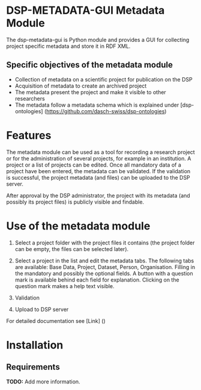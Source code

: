 <!---
Copyright © 2015-2019 the contributors (see Contributors.md).

This file is part of Knora.

Knora is free software: you can redistribute it and/or modify
it under the terms of the GNU Affero General Public License as published
by the Free Software Foundation, either version 3 of the License, or
(at your option) any later version.

Knora is distributed in the hope that it will be useful,
but WITHOUT ANY WARRANTY; without even the implied warranty of
MERCHANTABILITY or FITNESS FOR A PARTICULAR PURPOSE.  See the
GNU Affero General Public License for more details.

You should have received a copy of the GNU Affero General Public
License along with Knora.  If not, see <http://www.gnu.org/licenses/>.
-->

# DSP-METADATA-GUI Metadata Module

The dsp-metadata-gui is Python module and provides a GUI for collecting project specific metadata 
and store it in RDF XML.

## Specific objectives of the metadata module

- Collection of metadata on a scientific project for publication on the DSP
- Acquisition of metadata to create an archived project
- The metadata present the project and make it visible to other researchers
- The metadata follow a metadata schema which is explained under [dsp-ontologies] 
(https://github.com/dasch-swiss/dsp-ontologies)


# Features

The metadata module can be used as a tool for recording a research project or for the administration of several projects, for example in an institution. 
A project or a list of projects can be edited. 
Once all mandatory data of a project have been entered, the metadata can be validated. 
If the validation is successful, the project metadata (and files) can be uploaded to the DSP server. 

After approval by the DSP administrator, the project with its metadata (and possibly its project files) is publicly visible and findable.

# Use of the metadata module

1. Select a project folder with the project files it contains (the project folder can be empty, the files can be selected later).

2. Select a project in the list and edit the metadata tabs. The following tabs are available: Base Data, Project, Dataset, Person, Organisation. Filling in the mandatory and possibly the optional fields. A button with a question mark is available behind each field for explanation. Clicking on the question mark makes a help text visible. 

3. Validation

4. Upload to DSP server

For detailed documentation see [Link] ()

# Installation



## Requirements

__TODO:__ Add more information.
